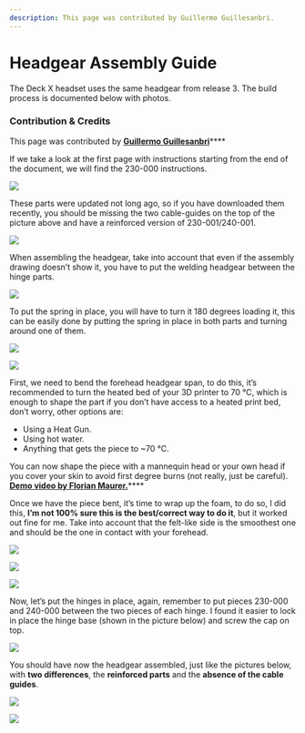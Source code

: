 ```yaml
---
description: This page was contributed by Guillermo Guillesanbri.
---
```


# Headgear Assembly Guide

The Deck X headset uses the same headgear from release 3. The build process is documented below with photos.

### Contribution & Credits

This page was contributed by [**Guillermo Guillesanbri**](https://guillesanbri.github.io/)\*\*\*\*

If we take a look at the first page with instructions starting from the end of the document, we will find the 230-000 instructions.

![](../../.gitbook/assets/image%20%2811%29.png)

These parts were updated not long ago, so if you have downloaded them recently, you should be missing the two cable-guides on the top of the picture above and have a reinforced version of 230-001/240-001.

![](../../.gitbook/assets/image%20%2818%29.png)

When assembling the headgear, take into account that even if the assembly drawing doesn’t show it, you have to put the welding headgear between the hinge parts.

![](../../.gitbook/assets/image%20%2814%29.png)

To put the spring in place, you will have to turn it 180 degrees loading it, this can be easily done by putting the spring in place in both parts and turning around one of them.

![](../../.gitbook/assets/image%20%2819%29.png)

![](../../.gitbook/assets/image%20%2815%29.png)

First, we need to bend the forehead headgear span, to do this, it’s recommended to turn the heated bed of your 3D printer to 70 °C, which is enough to shape the part if you don’t have access to a heated print bed, don’t worry, other options are:

* Using a Heat Gun.
* Using hot water.
* Anything that gets the piece to ~70 °C.

You can now shape the piece with a mannequin head or your own head if you cover your skin to avoid first degree burns \(not really, just be careful\). [**Demo video by Florian Maurer.**](https://www.youtube.com/watch?v=FLRj4_IuamE)\*\*\*\*

Once we have the piece bent, it’s time to wrap up the foam, to do so, I did this, **I’m not 100% sure this is the best/correct way to do it**, but it worked out fine for me. Take into account that the felt-like side is the smoothest one and should be the one in contact with your forehead.

![](../../.gitbook/assets/image%20%2816%29.png)

![](../../.gitbook/assets/image%20%2812%29.png)

![](../../.gitbook/assets/image%20%2813%29.png)

Now, let’s put the hinges in place, again, remember to put pieces 230-000 and 240-000 between the two pieces of each hinge. I found it easier to lock in place the hinge base \(shown in the picture below\) and screw the cap on top.

![](../../.gitbook/assets/image%20%2820%29.png)

You should have now the headgear assembled, just like the pictures below, with **two differences**, the **reinforced parts** and the **absence of the cable guides**.

![](../../.gitbook/assets/image%20%2810%29.png)

![](../../.gitbook/assets/image%20%2817%29.png)

